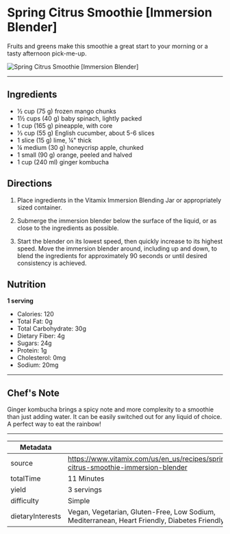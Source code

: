 # Spring Citrus Smoothie [Immersion Blender]

Fruits and greens make this smoothie a great start to your morning or a tasty afternoon pick-me-up.

![Spring Citrus Smoothie [Immersion Blender]](https://www.vitamix.com/content/dam/vitamix/home/recipes/q2-2023-recipes/Spring_Citrus_Smoothie_Immersion_470x449.jpg)

---

## Ingredients

- ½ cup (75 g) frozen mango chunks
- 1½ cups (40 g) baby spinach, lightly packed
- 1 cup (165 g) pineapple, with core
- ⅓ cup (55 g) English cucumber, about 5-6 slices
- 1 slice (15 g) lime, ¼" thick
- ¼ medium (30 g) honeycrisp apple, chunked
- 1 small (90 g) orange, peeled and halved
- 1 cup (240 ml) ginger kombucha

## Directions

1. Place ingredients in the Vitamix Immersion Blending Jar or appropriately sized container.

2. Submerge the immersion blender below the surface of the liquid, or as close to the ingredients as possible.

3. Start the blender on its lowest speed, then quickly increase to its highest speed. Move the immersion blender around, including up and down, to blend the ingredients for approximately 90 seconds or until desired consistency is achieved.

## Nutrition

**1 serving**

- Calories: 120
- Total Fat: 0g
- Total Carbohydrate: 30g
- Dietary Fiber: 4g
- Sugars: 24g
- Protein: 1g
- Cholesterol: 0mg
- Sodium: 20mg

---

## Chef's Note

Ginger kombucha brings a spicy note and more complexity to a smoothie than just adding water. It can be easily switched out for any liquid of choice. A perfect way to eat the rainbow!

---

| Metadata |  |
| --- | --- |
| source | https://www.vitamix.com/us/en_us/recipes/spring-citrus-smoothie-immersion-blender |
| totalTime | 11 Minutes |
| yield | 3 servings |
| difficulty | Simple |
| dietaryInterests | Vegan, Vegetarian, Gluten-Free, Low Sodium, Mediterranean, Heart Friendly, Diabetes Friendly |
